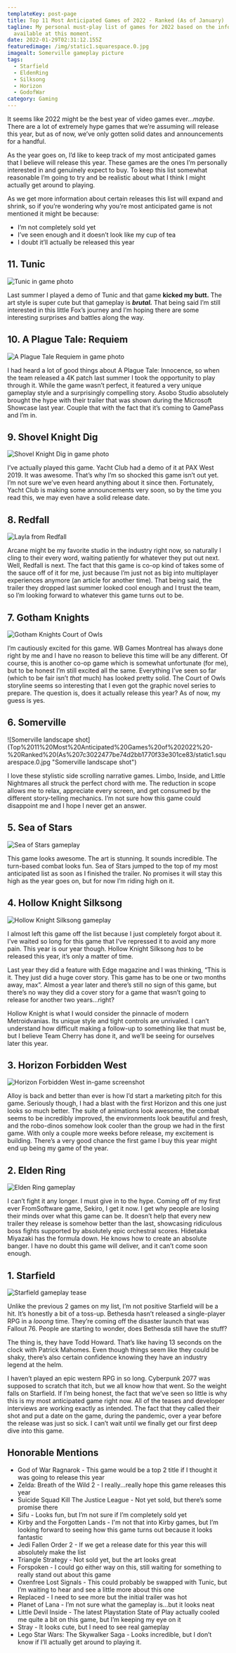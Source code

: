 ```yaml
---
templateKey: post-page
title: Top 11 Most Anticipated Games of 2022 - Ranked (As of January)
tagline: My personal must-play list of games for 2022 based on the information
  available at this moment.
date: 2022-01-29T02:31:12.155Z
featuredimage: /img/static1.squarespace.0.jpg
imagealt: Somerville gameplay picture
tags:
  - Starfield
  - EldenRing
  - Silksong
  - Horizon
  - GodofWar
category: Gaming
---
```

It seems like 2022 might be the best year of video games ever...*maybe*. There are a lot of extremely hype games that we’re assuming will release this year, but as of now, we’ve only gotten solid dates and announcements for a handful. 

As the year goes on, I’d like to keep track of my most anticipated games that I believe will release this year. These games are the ones I’m personally interested in and genuinely expect to buy. To keep this list somewhat reasonable I’m going to try and be realistic about what I think I might actually get around to playing.

As we get more information about certain releases this list will expand and shrink, so if you’re wondering why you’re most anticipated game is not mentioned it might be because:

* I’m not completely sold yet
* I’ve seen enough and it doesn’t look like my cup of tea
* I doubt it’ll actually be released this year

## 11. Tunic

![Tunic in game photo](/img/tunic.jpg "Tunic in game photo")

Last summer I played a demo of Tunic and that game **kicked my butt.** The art style is super cute but that gameplay is ***brutal.*** That being said I’m still interested in this little Fox’s journey and I’m hoping there are some interesting surprises and battles along the way.

## 10.  A Plague Tale: Requiem

![A Plague Tale Requiem in game photo](/img/sxj7yptuxjxgxkzkszpikm.jpg "A Plague Tale Requiem in game photo")

I had heard a lot of good things about A Plague Tale: Innocence, so when the team released a 4K patch last summer I took the opportunity to play through it. While the game wasn’t perfect, it featured a very unique gameplay style and a surprisingly compelling story. Asobo Studio absolutely brought the hype with their trailer that was shown during the Microsoft Showcase last year. Couple that with the fact that it’s coming to GamePass and I’m in.

## 9. Shovel Knight Dig

![Shovel Knight Dig in game photo](/img/shovel_knight_dig_08.png "Shovel Knight Dig in game photo")

I’ve actually played this game. Yacht Club had a demo of it at PAX West 2019. It was awesome. That’s why I’m so shocked this game isn’t out yet. I’m not sure we’ve even heard anything about it since then. Fortunately, Yacht Club is making some announcements very soon, so by the time you read this, we may even have a solid release date.

## 8. Redfall

![Layla from Redfall](/img/layla_book.jpg "Layla from Redfall")

Arcane might be my favorite studio in the industry right now, so naturally I cling to their every word, waiting patiently for whatever they put out next. Well, Redfall is next. The fact that this game is co-op kind of takes some of the sauce off of it for me, just because I’m just not as big into multiplayer experiences anymore (an article for another time). That being said, the trailer they dropped last summer looked cool enough and I trust the team, so I’m looking forward to whatever this game turns out to be.

## 7. Gotham Knights

![Gotham Knights Court of Owls](/img/the-gotham-knights-story-trailer-gives-a-closer-look-at-court-of-owls-and-talons.jpeg "Gotham Knights Court of Owls")

I’m cautiously excited for this game. WB Games Montreal has always done right by me and I have no reason to believe this time will be any different. Of course, this is another co-op game which is somewhat unfortunate (for me), but to be honest I’m still excited all the same. Everything I’ve seen so far (which to be fair isn’t *that* much) has looked pretty solid. The Court of Owls storyline seems so interesting that I even got the graphic novel series to prepare. The question is, does it actually release this year? As of now, my guess is yes.

## 6. Somerville

![Somerville landscape shot](Top%2011%20Most%20Anticipated%20Games%20of%202022%20-%20Ranked%20(As%207c3022477be74d2bb1770f33e301ce83/static1.squarespace.0.jpg "Somerville landscape shot")

I love these stylistic side scrolling narrative games. Limbo, Inside, and Little Nightmares all struck the perfect chord with me. The reduction in scope allows me to relax, appreciate every screen, and get consumed by the different story-telling mechanics. I’m not sure how this game could disappoint me and I hope I never get an answer.

## 5. Sea of Stars

![Sea of Stars gameplay](/img/sea-of-stars-17_feature.png "Sea of Stars gameplay")

This game looks awesome. The art is stunning. It sounds incredible. The turn-based combat looks fun. Sea of Stars jumped to the top of my most anticipated list as soon as I finished the trailer. No promises it will stay this high as the year goes on, but for now I’m riding high on it.

## 4. Hollow Knight Silksong

![Hollow Knight Silksong gameplay](/img/ss_4c9cc3320086b199da64a4283f45ff41fe873d5e.1920x1080.jpg "Hollow Knight Silksong gameplay")

I almost left this game off the list because I just completely forgot about it. I’ve waited so long for this game that I’ve repressed it to avoid any more pain. This year is our year though. Hollow Knight Silksong *has* to be released this year, it’s only a matter of time.

Last year they did a feature with Edge magazine and I was thinking, “This is it. They just did a huge cover story. This game has to be one or two months away, max”. Almost a year later and there’s still no sign of this game, but there’s no way they did a cover story for a game that wasn’t going to release for another two years...right?

Hollow Knight is what I would consider the pinnacle of modern Metroidvanias. Its unique style and tight controls are unrivaled. I can’t understand how difficult making a follow-up to something like that must be, but I believe Team Cherry has done it, and we’ll be seeing for ourselves later this year.

## 3. Horizon Forbidden West

![Horizon Forbidden West in-game screenshot](/img/dbbef2c0-f164-11eb-97f7-812b4cf086e6.jpg "Horizon Forbidden West in-game screenshot")

Alloy is back and better than ever is how I’d start a marketing pitch for this game. Seriously though, I had a blast with the first Horizon and this one just looks so much better. The suite of animations look awesome, the combat seems to be incredibly improved, the environments look beautiful and fresh, and the robo-dinos somehow look cooler than the group we had in the first game. With only a couple more weeks before release, my excitement is building. There’s a very good chance the first game I buy this year might end up being my game of the year. 

## 2. Elden Ring

![Elden Ring gameplay](/img/rxcsmh4s4pznzbqrqxe9as.jpg "Elden Ring gameplay")

I can’t fight it any longer. I must give in to the hype. Coming off of my first ever FromSoftware game, Sekiro, I get it now. I get why people are losing their minds over what this game can be. It doesn’t help that every new trailer they release is somehow better than the last, showcasing ridiculous boss fights supported by absolutely epic orchestral scores. Hidetaka Miyazaki has the formula down. He knows how to create an absolute banger. I have no doubt this game will deliver, and it can’t come soon enough.  

## 1. Starfield

![Starfield gameplay tease](/img/starfield_screen.png "Starfield gameplay tease")

Unlike the previous 2 games on my list, I’m not positive Starfield will be a hit. It’s honestly a bit of a toss-up. Bethesda hasn’t released a single-player RPG in a *looong* time. They’re coming off the disaster launch that was Fallout 76. People are starting to wonder, does Bethesda still have the stuff?

The thing is, they have Todd Howard. That’s like having 13 seconds on the clock with Patrick Mahomes. Even though things seem like they could be shaky, there’s also certain confidence knowing they have an industry legend at the helm. 

I haven’t played an epic western RPG in so long. Cyberpunk 2077 was supposed to scratch that itch, but we all know how that went. So the weight falls on Starfield. If I’m being honest, the fact that we’ve seen so little is why this is my most anticipated game right now. All of the teases and developer interviews are working exactly as intended. The fact that they called their shot and put a date on the game, during the pandemic, over a year before the release was just so sick.  I can’t wait until we finally get our first deep dive into this game. 

## **Honorable Mentions**

* God of War Ragnarok - This game would be a top 2 title if I thought it was going to release this year
* Zelda: Breath of the Wild 2 - I really...really hope this game releases this year
* Suicide Squad Kill The Justice League - Not yet sold, but there’s some promise there
* Sifu - Looks fun, but I’m not sure if I’m completely sold yet
* Kirby and the Forgotten Lands - I'm not that into Kirby games, but I’m looking forward to seeing how this game turns out because it looks fantastic
* Jedi Fallen Order 2 - If we get a release date for this year this will absolutely make the list
* Triangle Strategy - Not sold yet, but the art looks great
* Forspoken - I could go either way on this, still waiting for something to really stand out about this game
* Oxenfree Lost Signals - This could probably be swapped with Tunic, but I’m waiting to hear and see a little more about this one
* Replaced - I need to see more but the initial trailer was hot
* Planet of Lana - I’m not sure what the gameplay is...but it looks neat
* Little Devil Inside - The latest Playstation State of Play actually cooled me quite a bit on this game, but I’m keeping my eye on it
* Stray - It looks cute, but I need to see real gameplay
* Lego Star Wars: The Skywalker Saga - Looks incredible, but I don’t know if I’ll actually get around to playing it.